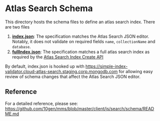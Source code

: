 # Atlas Search Schema

This directory hosts the schema files to define an atlas search index. There are two files
1. [**index.json**](https://github.com/manoj-pillay-10gen/simple-search-index-validator/blob/main/schema/index.json): 
The specification matches the Atlas Search JSON editor. Notably, it does not validate on required 
fields `name`, `collectionName` and `database`.
2. [**fullIndex.json**](https://github.com/manoj-pillay-10gen/simple-search-index-validator/blob/main/schema/fullIndex.json): 
The specification matches a full atlas search index as required by the [Atlas Search Index Create 
API](https://www.mongodb.com/docs/atlas/reference/api-resources-spec/#tag/Atlas-Search/operation/createAtlasSearchIndex)

By default, index.json is hooked up with https://simple-index-validator.cloud-atlas-search.staging.corp.mongodb.com
for allowing easy review of schema changes that affect the Atlas Search JSON editor.

## Reference

For a detailed reference, please see: https://github.com/10gen/mms/blob/master/client/js/search/schema/README.md
